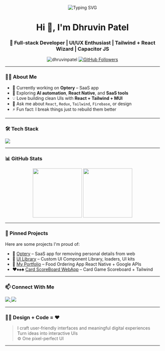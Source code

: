 <!-- Dhruvin Patel's GitHub Profile README -->

<!-- Animated SVG Banner -->
<p align="center">
  <img src="https://readme-typing-svg.herokuapp.com?font=Fira+Code&duration=3000&pause=1000&color=F97316&center=true&vCenter=true&width=440&lines=Full-stack+%7C+React+%2B+Tailwind;UI%2FUX+Enthusiast+%7C+Capacitor+JS" alt="Typing SVG" />
</p>

<h1 align="center">Hi 👋, I'm Dhruvin Patel</h1>

<h3 align="center">🚀 Full-stack Developer | UI/UX Enthusiast | Tailwind + React Wizard | Capacitor JS</h3>

<p align="center">
  <img src="https://komarev.com/ghpvc/?username=dhruvinpatel&label=Profile%20views&color=0e75b6&style=flat" alt="dhruvinpatel" />
  <a href="https://github.com/dhruvinpatel?tab=followers"><img src="https://img.shields.io/github/followers/dhruvinpatel?label=Followers&style=social" alt="GitHub Followers"></a>
</p>

---

### 👨‍💻 About Me

- 🔭 Currently working on **Optery** – SaaS app  
- 🌱 Exploring **AI automation**, **React Native**, and **SaaS tools**  
- 💡 Love building clean UIs with **React + Tailwind + MUI**  
- 💬 Ask me about `React`, `Redux`, `Tailwind`, `Firebase`, or design  
- ⚡ Fun fact: I break things just to rebuild them better

---

### 🛠️ Tech Stack

<p align="left">
  <img src="https://skillicons.dev/icons?i=react,nextjs,redux,ts,js,tailwind,figma,firebase,git,github,nodejs,express,mongodb,arduino,bitbucket,bootstrap,html,css,docker,gitlab,graphql,materialui,postman,vscode,webstorm,yarn" />
</p>

---

### 📊 GitHub Stats

<p align="center">
  <img src="https://github-readme-stats.vercel.app/api?username=DhruvinPatel78&show_icons=true&theme=radical" height="160" />
  <img src="https://github-readme-stats.vercel.app/api/top-langs/?username=DhruvinPatel78&layout=compact&theme=radical" height="160"/>
</p>

---

### 📂 Pinned Projects

Here are some projects I'm proud of:

- 🚀 [Optery](https://github.com/optery/optery-frontend) – SaaS app for removing personal details from web  
- 🎨 [UI Library](https://github.com/emgage/engage-ui) – Custom UI Component Library, loaders, UI kits  
- 🍕 [My Portfolio](https://github.com/DhruvinPatel78/FreshAndMe) – Food Ordering App React Native + Google APIs  
- ♥️♦️♠️♣️ [Card ScoreBoard WebApp](https://github.com/DhruvinPatel78/kachuful) – Card Game Scoreboard + Tailwind

---

### 📫 Connect With Me

<p align="left">
  <a href="https://www.linkedin.com/in/dhruvinpatel7874/" target="_blank"> <img src="https://img.shields.io/badge/LinkedIn-blue?style=flat&logo=linkedin&logoColor=white" /> </a>
  <a href="mailto:patel.dhruvinpatel@gmail.com"> <img src="https://img.shields.io/badge/Gmail-red?style=flat&logo=gmail&logoColor=white" /> </a>
</p>

---

### 🧑‍🎨 Design + Code = ❤️

> I craft user-friendly interfaces and meaningful digital experiences  
> Turn ideas into interactive UIs  
> ⚙️ One pixel-perfect UI

---

